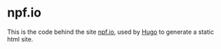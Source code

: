 npf.io
===

This is the code behind the site [npf.io](http://npf.io), used by
[Hugo](http://gohugo.io) to generate a static html site.



